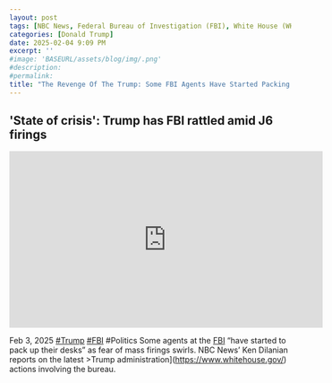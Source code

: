 ```yaml
---
layout: post
tags: [NBC News, Federal Bureau of Investigation (FBI), White House (WH), election interference, January 6 2021, insurrection, weaponization, revenge, politics]
categories: [Donald Trump]
date: 2025-02-04 9:09 PM
excerpt: ''
#image: 'BASEURL/assets/blog/img/.png'
#description:
#permalink:
title: "The Revenge Of The Trump: Some FBI Agents Have Started Packing Up"
---
```



## 'State of crisis': Trump has FBI rattled amid J6 firings

<iframe width="560" height="315" src="https://www.youtube.com/embed/cAylPjCdJh0?si=kbq18CdpNs8tavFa" title="YouTube video player" frameborder="0" allow="accelerometer; autoplay; clipboard-write; encrypted-media; gyroscope; picture-in-picture; web-share" referrerpolicy="strict-origin-when-cross-origin" allowfullscreen></iframe>

Feb 3, 2025  [#Trump](https://www.whitehouse.gov/) [#FBI](https://www.fbi.gov/) #Politics
Some agents at the [FBI](https://www.fbi.gov/) “have started to pack up their desks” as fear of mass firings swirls. NBC News’ Ken Dilanian reports on the latest >Trump administration](https://www.whitehouse.gov/) actions involving the bureau.

